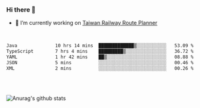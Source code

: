 ### Hi there 👋

- 🔭 I’m currently working on [Taiwan Railway Route Planner](https://github.com/Taiwan-Railway-Route-Planner)

<br/>

<!--START_SECTION:waka-->

```txt
Java              10 hrs 14 mins  █████████████▒░░░░░░░░░░░   53.09 %
TypeScript        7 hrs 4 mins    █████████▒░░░░░░░░░░░░░░░   36.72 %
YAML              1 hr 42 mins    ██▒░░░░░░░░░░░░░░░░░░░░░░   08.88 %
JSON              5 mins          ░░░░░░░░░░░░░░░░░░░░░░░░░   00.46 %
XML               2 mins          ░░░░░░░░░░░░░░░░░░░░░░░░░   00.26 %
```

<!--END_SECTION:waka-->

<br/>
<br/>

![Anurag's github stats](https://github-readme-stats.vercel.app/api?username=DepickereSven&show_icons=true&theme=tokyonight)



<!--
**DepickereSven/DepickereSven** is a ✨ _special_ ✨ repository because its `README.md` (this file) appears on your GitHub profile.

Here are some ideas to get you started:

- 🔭 I’m currently working on ...
- 🌱 I’m currently learning ...
- 👯 I’m looking to collaborate on ...
- 🤔 I’m looking for help with ...
- 💬 Ask me about ...
- 📫 How to reach me: ...
- 😄 Pronouns: ...
- ⚡ Fun fact: ...
-->
